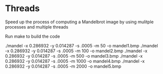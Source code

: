 # Threads
Speed up the process of computing a Mandelbrot image by using mulitple processes and multiple threads

Run make to build the code

./mandel -x 0.286932 -y 0.014287 -s .0005 -m 50 -o mandel1.bmp
./mandel -x 0.286932 -y 0.014287 -s .0005 -m 100 -o mandel2.bmp
./mandel -x 0.286932 -y 0.014287 -s .0005 -m 500 -o mandel3.bmp
./mandel -x 0.286932 -y 0.014287 -s .0005 -m 1000 -o mandel4.bmp
./mandel -x 0.286932 -y 0.014287 -s .0005 -m 2000 -o mandel5.bmp
